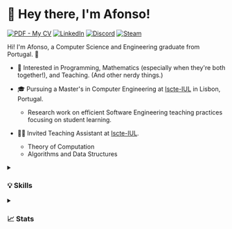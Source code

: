 # 👋 Hey there, I'm Afonso!

[![PDF - My CV](https://img.shields.io/badge/PDF-My_CV-870000?style=for-the-badge&logo=adobe)](https://github.com/ambco-iscte/ambco-iscte/blob/main/CV.pdf)
[![LinkedIn](https://img.shields.io/badge/LinkedIn-0077B5?style=for-the-badge&logo=linkedin&logoColor=white)](https://www.linkedin.com/in/afonso-cani%C3%A7o/)
[![Discord](https://img.shields.io/badge/Discord-7289DA?style=for-the-badge&logo=discord&logoColor=white)](discordapp.com/users/830262381728104489)
[![Steam](https://img.shields.io/badge/Steam-000000?style=for-the-badge&logo=steam&logoColor=white)](https://steamcommunity.com/id/maxtcc)

Hi! I'm Afonso, a Computer Science and Engineering graduate from Portugal. 🙂
* 🧠 Interested in Programming, Mathematics (especially when they're both together!), and Teaching. (And other nerdy things.)
* 🎓 Pursuing a Master's in Computer Engineering at [Iscte-IUL](https://www.iscte-iul.pt/) in Lisbon, Portugal.

  * Research work on efficient Software Engineering teaching practices focusing on student learning.
* 👨‍🏫 Invited Teaching Assistant at [Iscte-IUL](https://www.iscte-iul.pt/).

  * Theory of Computation
  * Algorithms and Data Structures

<details>
  <summary><h3>💡 Skills</h3></summary>
  
  [![My Skills](https://skillicons.dev/icons?i=java,kotlin,cs,latex,html,css,unity,visualstudio,eclipse)](https://skillicons.dev)
</details>

<details>
  <summary><h3>📈 Stats</h3></summary>
  
  ![](http://github-profile-summary-cards.vercel.app/api/cards/profile-details?username=ambco-iscte&theme=algolia) 
  ![](http://github-profile-summary-cards.vercel.app/api/cards/repos-per-language?username=ambco-iscte&theme=algolia)
  ![](http://github-profile-summary-cards.vercel.app/api/cards/productive-time?username=ambco-iscte&theme=algolia&utcOffset=8) 
</details>
